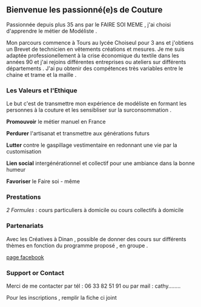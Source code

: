 ## Bienvenue les passionné(e)s de Couture 

Passionnée depuis plus 35 ans par le FAIRE SOI MEME , j'ai choisi d'apprendre le métier de Modéliste .

Mon parcours commence à Tours au lycée Choiseul pour 3 ans et j'obtiens un Brevet de technicien en vêtements créations et mesures.
Je me suis adaptée professionellement  à la crise économique du textile dans les années 90 et j'ai rejoins différentes entreprises ou ateliers sur différents départements .
J'ai pu obtenir des compétences très variables entre le chaine et trame et la maille .


### Les Valeurs et l'Ethique 

Le but c'est de transmettre mon expérience de modéliste en formant les personnes à la couture et les sensibliser sur la surconsommation .

**Promouvoir** le métier manuel en France 

**Perdurer** l'artisanat et transmettre aux générations futurs

**Lutter** contre le gaspillage vestimentaire en redonnant une vie par la customisation

**Lien social** intergénérationnel et collectif pour une ambiance dans la bonne humeur 

**Favoriser** le Faire soi - même 

### Prestations 

*2 Formules* : cours particuliers à domicile  ou cours collectifs à domicile 




### Partenariats
Avec les Créatives à Dinan , possible de donner des cours sur différents thèmes en fonction du programme proposé , en groupe .

[page facebook](https://www.facebook.com/lescreativesdinan/)


### Support or Contact



Merci de me contacter par tél : 06 33 82 51 91 ou par mail : cathy........

Pour les inscriptions , remplir la fiche ci joint 


